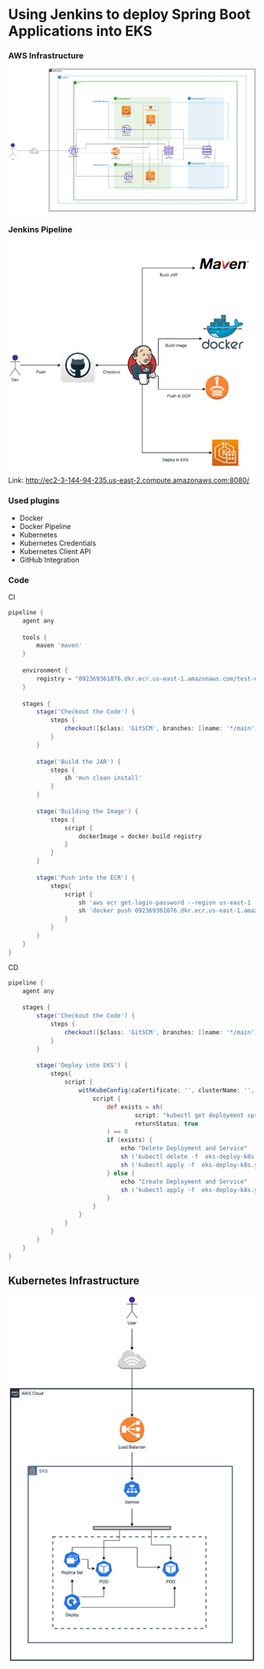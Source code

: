# Using Jenkins to deploy Spring Boot Applications into EKS

### AWS Infrastructure

![Infrastructure](.files/EKS%20Veeva-AWS%20Infra.drawio.png)

### Jenkins Pipeline

![Infrastructure](.files/EKS%20Veeva-Jenkins.drawio.png)

Link: http://ec2-3-144-94-235.us-east-2.compute.amazonaws.com:8080/

### Used plugins

- Docker
- Docker Pipeline
- Kubernetes
- Kubernetes Credentials
- Kubernetes Client API
- GitHub Integration

### Code

CI
```groovy
pipeline {
    agent any

    tools {
        maven 'maven'
    }

    environment {
        registry = "092369361076.dkr.ecr.us-east-1.amazonaws.com/test-ecr"
    }

    stages {
        stage('Checkout the Code') {
            steps {
                checkout([$class: 'GitSCM', branches: [[name: '*/main']], doGenerateSubmoduleConfigurations: false, extensions: [], submoduleCfg: [], userRemoteConfigs: [[credentialsId: '', url: 'https://github.com/ricardorqr/springboot-app']]])
            }
        }

        stage('Build the JAR') {
            steps {
                sh 'mvn clean install'
            }
        }

        stage('Building the Image') {
            steps {
                script {
                    dockerImage = docker.build registry
                }
            }
        }

        stage('Push into the ECR') {
            steps{
                script {
                    sh 'aws ecr get-login-password --region us-east-1 | docker login --username AWS --password-stdin 092369361076.dkr.ecr.us-east-1.amazonaws.com'
                    sh 'docker push 092369361076.dkr.ecr.us-east-1.amazonaws.com/test-ecr:latest'
                }
            }
        }
    }
}
```

CD
```groovy
pipeline {
    agent any

    stages {
        stage('Checkout the Code') {
            steps {
                checkout([$class: 'GitSCM', branches: [[name: '*/main']], doGenerateSubmoduleConfigurations: false, extensions: [], submoduleCfg: [], userRemoteConfigs: [[credentialsId: '', url: 'https://github.com/ricardorqr/springboot-app']]])
            }
        }

        stage('Deploy into EKS') {
            steps{
                script {
                    withKubeConfig(caCertificate: '', clusterName: '', contextName: '', credentialsId: 'Kubeconfig-EKS-us-east-2', namespace: '', restrictKubeConfigAccess: false, serverUrl: '') {
                        script {
                            def exists = sh(
                                    script: "kubectl get deployment springboot-app",
                                    returnStatus: true
                            ) == 0
                            if (exists) {
                                echo "Delete Deployment and Service"
                                sh ('kubectl delete -f  eks-deploy-k8s.yaml')
                                sh ('kubectl apply -f  eks-deploy-k8s.yaml')
                            } else {
                                echo "Create Deployment and Service"
                                sh ('kubectl apply -f  eks-deploy-k8s.yaml')
                            }
                        }
                    }
                }
            }
        }
    }
}
```

## Kubernetes Infrastructure

![Infrastructure](.files/EKS%20Veeva-Kubernetes.drawio.png)


